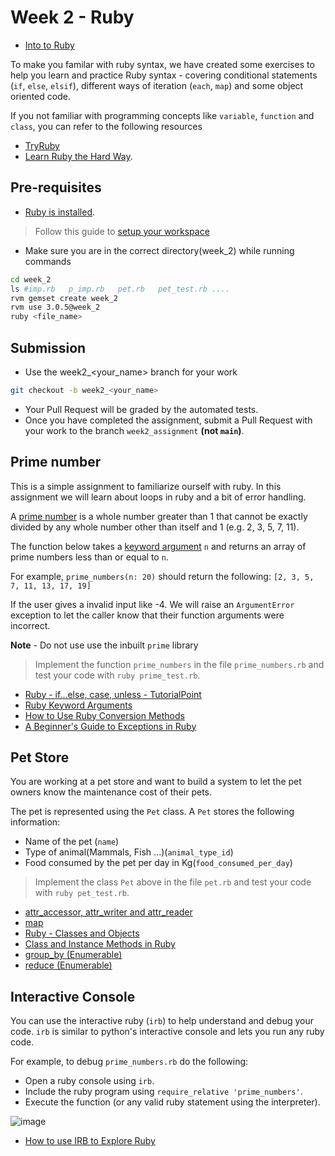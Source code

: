 # Week 2 - Ruby
- [Into to Ruby](./intro_to_ruby.md)

To make you familar with ruby syntax, we have created some exercises to help you
learn and practice Ruby syntax - covering conditional statements (`if`, `else`, `elsif`), 
different ways of iteration (`each`, `map`) and some object oriented code.

If you not familiar with programming concepts like `variable`, `function` and `class`,
you can refer to the following resources
- [TryRuby](https://try.ruby-lang.org/)
- [Learn Ruby the Hard Way](https://learnrubythehardway.org/book/).

## Pre-requisites
- [Ruby is installed](https://github.com/IRIS-NITK/IRIS-RoR-Bootcamp-2022/tree/week2_assignment/setup).

> Follow this guide to [setup your workspace](https://github.com/IRIS-NITK/IRIS-RoR-Bootcamp-2022/tree/week2_assignment/setup)

- Make sure you are in the correct directory(week_2) while running commands
```bash
cd week_2
ls #imp.rb   p_imp.rb   pet.rb   pet_test.rb ....
rvm gemset create week_2
rvm use 3.0.5@week_2
ruby <file_name>
```

## Submission
- Use the week2_<your_name> branch for your work
```bash
git checkout -b week2_<your_name>
```
- Your Pull Request will be graded by the automated tests.
- Once you have completed the assignment, submit a Pull
Request with your work to the branch `week2_assignment` **(not `main`)**.

## Prime number

This is a simple assignment to familiarize ourself with ruby.
In this assignment we will learn about loops in ruby and a bit of
error handling.

A [prime number](https://en.wikipedia.org/wiki/Prime_number) is a 
whole number greater than 1 that cannot be exactly divided by 
any whole number other than itself and 1 
(e.g. 2, 3, 5, 7, 11).

The function below takes a [keyword argument](https://en.wikipedia.org/wiki/Named_parameter) `n` and 
returns an array of prime numbers less than or equal to `n`.

For example, `prime_numbers(n: 20)` should return the following:
`[2, 3, 5, 7, 11, 13, 17, 19]`

If the user gives a invalid input like -4.
We will raise an `ArgumentError` exception to let the caller know that
their function arguments were incorrect.

**Note** - Do not use use the inbuilt `prime` library
> Implement the function `prime_numbers` in the file `prime_numbers.rb`
> and test your code with `ruby prime_test.rb`.

- [Ruby - if...else, case, unless - TutorialPoint](https://www.tutorialspoint.com/ruby/ruby_if_else.htm)
- [Ruby Keyword Arguments](https://thoughtbot.com/upcase/videos/ruby-keyword-arguments)
- [How to Use Ruby Conversion Methods](https://www.rubyguides.com/2018/09/ruby-conversion-methods/)
- [A Beginner's Guide to Exceptions in Ruby](https://www.honeybadger.io/blog/a-beginner-s-guide-to-exceptions-in-ruby/)

## Pet Store

You are working at a pet store and want to build a system
to let the pet owners know the maintenance cost of their pets.

The pet is represented using the `Pet` class. A `Pet` stores 
the following information:
- Name of the pet (`name`)
- Type of animal(Mammals, Fish ...)(`animal_type_id`)
- Food consumed by the pet per day in Kg(`food_consumed_per_day`)

> Implement the class `Pet` above in the file `pet.rb` and test
> your code with `ruby pet_test.rb`.

- [attr_accessor, attr_writer and attr_reader](https://www.rubyguides.com/2018/11/attr_accessor/)
- [map](https://apidock.com/ruby/Enumerable/map)
- [Ruby - Classes and Objects](https://www.tutorialspoint.com/ruby/ruby_classes.htm)
- [Class and Instance Methods in Ruby](http://www.railstips.org/blog/archives/2009/05/11/class-and-instance-methods-in-ruby/)
- [group_by (Enumerable)](https://apidock.com/ruby/Enumerable/group_by)
- [reduce (Enumerable)](https://apidock.com/ruby/Enumerable/reduce)


## Interactive Console

You can use the interactive ruby (`irb`) to help understand and debug
your code. `irb` is similar to python's interactive console and lets you
run any ruby code.

For example, to debug `prime_numbers.rb` do the following:
- Open a ruby console using `irb`.
- Include the ruby program using `require_relative 'prime_numbers'`.
- Execute the function (or any valid ruby statement using the
  interpreter).

![image](https://user-images.githubusercontent.com/66632353/209439834-f103fe31-4d5f-41d0-83e6-f2559163f7fb.png)

- [How to use IRB to Explore Ruby](https://www.digitalocean.com/community/tutorials/how-to-use-irb-to-explore-ruby)
